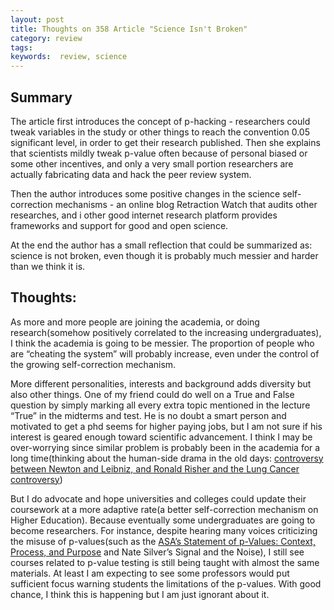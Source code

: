 ```yaml
---
layout: post
title: Thoughts on 358 Article "Science Isn't Broken"
category: review
tags:
keywords:  review, science
---
```


## **Summary**
The article first introduces the concept of p-hacking - researchers could tweak 
variables in the study or other things to reach the convention 0.05 significant
level, in order to get their research published. Then she explains that scientists
mildly tweak p-value often because of personal biased or some other incentives, 
and only a very small portion researchers are actually fabricating data and hack the peer review system.

Then the author introduces some positive changes in the science self-correction 
mechanisms - an online blog Retraction Watch that audits other researches, and i
other good internet research platform provides frameworks and support for good and open science. 

At the end the author has a small reflection that could be summarized as: science 
is not broken, even though it is probably much messier and harder than we think it is. 

## **Thoughts**:
As more and more people are joining the academia, or doing research(somehow positively 
correlated to the increasing undergraduates), I think the academia is going to 
be messier. The proportion of people who are “cheating  the system” will probably 
increase, even under the control of the growing self-correction mechanism.

More different personalities, interests and background adds diversity but also 
other things. One of my friend could do well on a True and False question by simply 
marking all every extra topic mentioned in the lecture “True” in the midterms and 
test. He is no doubt a smart person and motivated to get a phd seems for higher 
paying jobs, but I am not sure if his interest is geared enough toward scientific 
advancement. I think I may be over-worrying since similar problem is probably been 
in the academia for a long time(thinking about the human-side drama in the old days:
[controversy between Newton and Leibniz, and Ronald Risher and the Lung Cancer controversy](https://mathblog.com/separating-the-math-and-the-mathematician/))

But I do advocate and hope universities and colleges could update their coursework 
at a more adaptive rate(a better self-correction mechanism on Higher Education). 
Because eventually some undergraduates are going to become researchers. For instance, 
despite hearing many voices criticizing the misuse of p-values(such as the 
[ASA’s Statement of p-Values: Context, Process, and Purpose](http://amstat.tandfonline.com/doi/full/10.1080/00031305.2016.1154108?scroll=top&needAccess=true&)  and Nate Silver’s Signal and the Noise),
I still see courses related to p-value testing is still being taught with almost 
the same materials. At least I am expecting to see some professors would put sufficient 
focus warning students the limitations of the p-values. With good chance, I think 
this is happening but I am just ignorant about it. 

